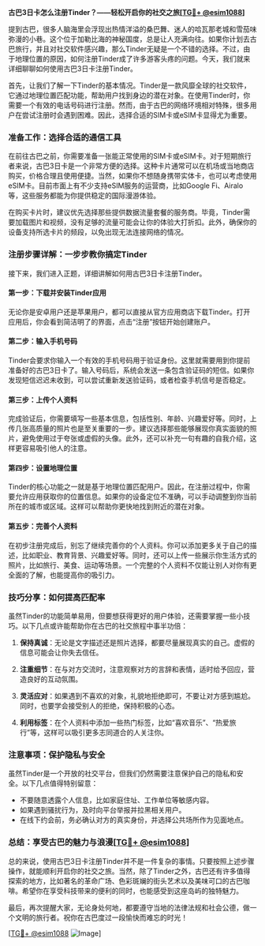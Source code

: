 **古巴3日卡怎么注册Tinder？——轻松开启你的社交之旅[[TG💪+ @esim1088](https://t.me/s/esim1088)]**

提到古巴，很多人脑海里会浮现出热情洋溢的桑巴舞、迷人的哈瓦那老城和雪茄味弥漫的小巷。这个位于加勒比海的神秘国度，总是让人充满向往。如果你计划去古巴旅行，并且对社交软件感兴趣，那么Tinder无疑是一个不错的选择。不过，由于地理位置的原因，如何注册Tinder成了许多游客头疼的问题。今天，我们就来详细聊聊如何使用古巴3日卡注册Tinder。

首先，让我们了解一下Tinder的基本情况。Tinder是一款风靡全球的社交软件，它通过地理位置匹配功能，帮助用户找到身边的潜在对象。在使用Tinder时，你需要一个有效的电话号码进行注册。然而，由于古巴的网络环境相对特殊，很多用户在尝试注册时会遇到困难。因此，选择合适的SIM卡或eSIM卡显得尤为重要。

### **准备工作：选择合适的通信工具**

在前往古巴之前，你需要准备一张能正常使用的SIM卡或eSIM卡。对于短期旅行者来说，古巴3日卡是一个非常方便的选择。这种卡片通常可以在机场或当地商店购买，价格合理且使用便捷。当然，如果你不想随身携带实体卡，也可以考虑使用eSIM卡。目前市面上有不少支持eSIM服务的运营商，比如Google Fi、Airalo等，这些服务都能为你提供稳定的国际漫游体验。

在购买卡片时，建议优先选择那些提供数据流量套餐的服务商。毕竟，Tinder需要加载图片和视频，没有足够的流量可能会让你的体验大打折扣。此外，确保你的设备支持所选卡片的频段，以免出现无法连接网络的情况。

### **注册步骤详解：一步步教你搞定Tinder**

接下来，我们进入正题，详细讲解如何用古巴3日卡注册Tinder。

#### **第一步：下载并安装Tinder应用**
无论你是安卓用户还是苹果用户，都可以直接从官方应用商店下载Tinder。打开应用后，你会看到简洁明了的界面，点击“注册”按钮开始创建账户。

#### **第二步：输入手机号码**
Tinder会要求你输入一个有效的手机号码用于验证身份。这里就需要用到你提前准备好的古巴3日卡了。输入号码后，系统会发送一条包含验证码的短信。如果你发现短信迟迟未收到，可以尝试重新发送验证码，或者检查手机信号是否稳定。

#### **第三步：上传个人资料**
完成验证后，你需要填写一些基本信息，包括性别、年龄、兴趣爱好等。同时，上传几张高质量的照片也是至关重要的一步。建议选择那些能够展现你真实面貌的照片，避免使用过于夸张或虚假的头像。此外，还可以补充一句有趣的自我介绍，这样更容易吸引他人的注意。

#### **第四步：设置地理位置**
Tinder的核心功能之一就是基于地理位置匹配用户。因此，在注册过程中，你需要允许应用获取你的位置信息。如果你的设备定位不准确，可以手动调整到你当前所在的城市或区域。这样可以帮助你更快地找到附近的潜在对象。

#### **第五步：完善个人资料**
在初步注册完成后，别忘了继续完善你的个人资料。你可以添加更多关于自己的描述，比如职业、教育背景、兴趣爱好等。同时，还可以上传一些展示你生活方式的照片，比如旅行、美食、运动等场景。一个完整的个人资料不仅能让别人对你有更全面的了解，也能提高你的吸引力。

### **技巧分享：如何提高匹配率**

虽然Tinder的功能简单易用，但要想获得更好的用户体验，还需要掌握一些小技巧。以下几点或许能帮助你在古巴的社交旅程中事半功倍：

1. **保持真诚**：无论是文字描述还是照片选择，都要尽量展现真实的自己。虚假的信息可能会让你失去信任。
   
2. **注重细节**：在与对方交流时，注意观察对方的言辞和表情，适时给予回应，营造良好的互动氛围。
   
3. **灵活应对**：如果遇到不喜欢的对象，礼貌地拒绝即可，不要让对方感到尴尬。同时，也要学会接受别人的拒绝，保持积极的心态。
   
4. **利用标签**：在个人资料中添加一些热门标签，比如“喜欢音乐”、“热爱旅行”等，这样可以吸引更多志同道合的人关注你。

### **注意事项：保护隐私与安全**

虽然Tinder是一个开放的社交平台，但我们仍然需要注意保护自己的隐私和安全。以下几点值得特别留意：

- 不要随意透露个人信息，比如家庭住址、工作单位等敏感内容。
- 如果遇到骚扰行为，及时向平台举报并拉黑相关用户。
- 在线下约会前，务必确认对方的真实身份，并选择公共场所作为见面地点。

### **总结：享受古巴的魅力与浪漫[[TG💪+ @esim1088](https://t.me/s/esim1088)]**

总的来说，使用古巴3日卡注册Tinder并不是一件复杂的事情。只要按照上述步骤操作，就能顺利开启你的社交之旅。当然，除了Tinder之外，古巴还有许多值得探索的地方，比如著名的革命广场、色彩斑斓的街头艺术以及美味可口的古巴咖啡。希望你在享受科技带来的便利的同时，也能感受到这座岛屿的独特魅力。

最后，再次提醒大家，无论身处何地，都要遵守当地的法律法规和社会公德，做一个文明的旅行者。祝你在古巴度过一段愉快而难忘的时光！

[[TG💪+ @esim1088](https://t.me/s/esim1088) ![Image](https://i.postimg.cc/4NQfJmqS/Snipaste-2025-05-13-00-14-12.png)]